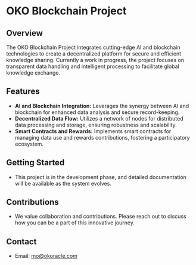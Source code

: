 # OKO Blockchain Project

## Overview
The OKO Blockchain Project integrates cutting-edge AI and blockchain technologies to create a decentralized platform for secure and efficient knowledge sharing. Currently a work in progress, the project focuses on transparent data handling and intelligent processing to facilitate global knowledge exchange.

## Features
- **AI and Blockchain Integration:** Leverages the synergy between AI and blockchain for enhanced data analysis and secure record-keeping.
- **Decentralized Data Flow:** Utilizes a network of nodes for distributed data processing and storage, ensuring robustness and scalability.
- **Smart Contracts and Rewards:** Implements smart contracts for managing data use and rewards contributions, fostering a participatory ecosystem.

## Getting Started
- This project is in the development phase, and detailed documentation will be available as the system evolves.

## Contributions
- We value collaboration and contributions. Please reach out to discuss how you can be a part of this innovative journey.

## Contact
- Email: [mo@okoracle.com](mailto:mo@okoracle.com)
